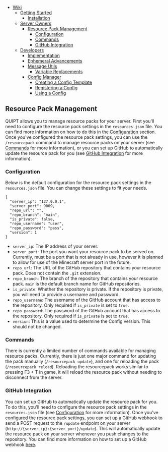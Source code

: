 <!-- TOC -->
* [Wiki](/wiki/wiki.md)
  * [Getting Started](/wiki/getting_started.md)
    * [Installation](/wiki/getting_started.md#installation)
  * [Server Owners](/wiki/server_owners.md)
    * [Resource Pack Management](/wiki/server_owners/resource_pack_management.md#resource-pack-management)
      * [Configuration](/wiki/server_owners/resource_pack_management.md#configuration)
      * [Commands](/wiki/server_owners/resource_pack_management.md#commands)
      * [GitHub Integration](/wiki/server_owners/resource_pack_management.md#github-integration)
  * [Developers](/wiki/developers.md)
    * [Implementation](/wiki/developers.md#implementing-quipt)
    * [Ephemeral Advancements](/wiki/developers/ephemeral_advancements.md)
    * [Message Utils](/wiki/developers/messages.md)
      * [Variable Replacements](/wiki/developers/messages.md#variable-replacements)
    * [Config Manager](/wiki/developers/config.md)
      * [Creating a Config Template](/wiki/developers/config.md#creating-a-config-template)
      * [Registering a Config](/wiki/developers/config.md#registering-a-config)
      * [Using a Config](/wiki/developers/config.md#using-a-config)
<!-- TOC -->
## Resource Pack Management
QUIPT allows you to manage resource packs for your server. First you'll need to configure the resource pack settings in the `resources.json` file. You can find more information on how to do this in the [Configuration](/wiki/server_owners/resource_pack_management.md#configuration) section. Once you've configured the resource pack settings, you can use the `/resourcepack` command to manage resource packs on your server (see [Commands](/wiki/server_owners/resource_pack_management.md#commands) for more information), or you can set up GitHub to automatically update the resource pack for you (see [GitHub Integration](/wiki/server_owners/resource_pack_management.md#github-integration) for more information).

### Configuration
Below is the default configuration for the resource pack settings in the `resources.json` file. You can change these settings to fit your needs.
```json5
{
  "server_ip": "127.0.0.1",
  "server_port": 9009,
  "repo_url": "",
  "repo_branch": "main",
  "is_private": false,
  "repo_username": "user",
  "repo_password": "pass",
  "version": 1
}
```
- `server_ip`: The IP address of your server.
- `server_port`: The port you want your resource pack to be served on. Currently, must be a port that is not already in use, however it is planned to allow for use of the Minecraft server port in the future.
- `repo_url`: The URL of the GitHub repository that contains your resource pack. Does not contain the `.git` extension.
- `repo_branch`: The branch of the repository that contains your resource pack. `main` is the default branch name for GitHub repositories.
- `is_private`: Whether the repository is private. If the repository is private, you will need to provide a username and password.
- `repo_username`: The username of the GitHub account that has access to the repository. Only required if `is_private` is set to `true`.
- `repo_password`: The password of the GitHub account that has access to the repository. Only required if `is_private` is set to `true`.
- `version`: This is a value used to determine the Config version. This should not be changed.

### Commands
There is currently a limited number of commands available for managing resource packs. Currently, there is just one major command for updating the pack manually (`/resourcepack update`), and one for reloading the pack (`/resourcepack reload`). Reloading the resourcepack works similar to pressing F3 + T in game, it will reload the resource pack without needing to disconnect from the server.

### GitHub Integration
You can set up GitHub to automatically update the resource pack for you. To do this, you'll need to configure the resource pack settings in the `resources.json` file (see [Configuration](#configuration) for more information). Once you've configured the resource pack settings, you can set up a GitHub webhook to send a POST request to the `/update` endpoint on your server (`http://{server_ip}:{server_port}/update`). This will automatically update the resource pack on your server whenever you push changes to the repository. You can find more information on how to set up a GitHub webhook [here](https://docs.github.com/en/developers/webhooks-and-events/webhooks/creating-webhooks).